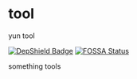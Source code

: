 # tool
yun tool

[![DepShield Badge](https://depshield.sonatype.org/badges/yunkuangao/tool/depshield.svg)](https://depshield.github.io)
[![FOSSA Status](https://app.fossa.com/api/projects/git%2Bgithub.com%2Fyunkuangao%2Ftool.svg?type=shield)](https://app.fossa.com/projects/git%2Bgithub.com%2Fyunkuangao%2Ftool?ref=badge_shield)

something tools
